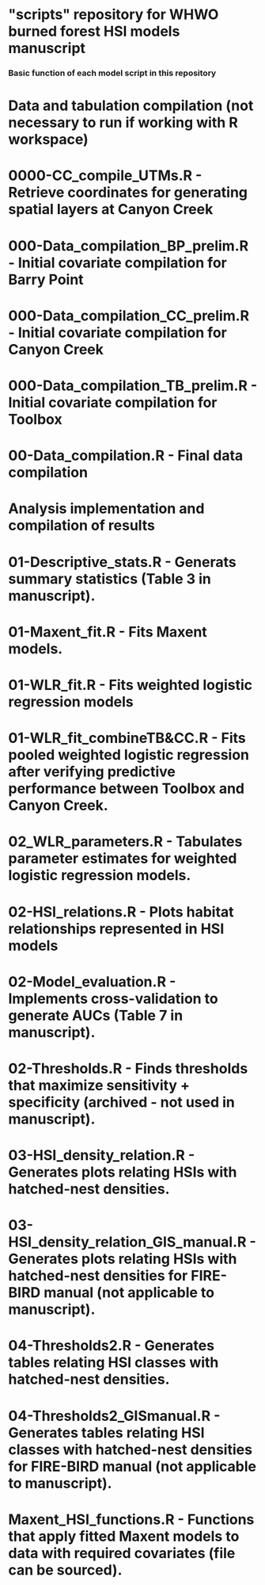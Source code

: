 # "scripts" repository for WHWO burned forest HSI models manuscript

### Basic function of each model script in this repository ###
# Data and tabulation compilation (not necessary to run if working with R workspace) # 
# 0000-CC_compile_UTMs.R - Retrieve coordinates for generating spatial layers at Canyon Creek
# 000-Data_compilation_BP_prelim.R - Initial covariate compilation for Barry Point
# 000-Data_compilation_CC_prelim.R - Initial covariate compilation for Canyon Creek
# 000-Data_compilation_TB_prelim.R - Initial covariate compilation for Toolbox
# 00-Data_compilation.R - Final data compilation

# Analysis implementation and compilation of results #
# 01-Descriptive_stats.R - Generats summary statistics (Table 3 in manuscript).
# 01-Maxent_fit.R - Fits Maxent models.
# 01-WLR_fit.R - Fits weighted logistic regression models
# 01-WLR_fit_combineTB&CC.R - Fits pooled weighted logistic regression after verifying predictive performance between Toolbox and Canyon Creek.
# 02_WLR_parameters.R - Tabulates parameter estimates for weighted logistic regression models.
# 02-HSI_relations.R - Plots habitat relationships represented in HSI models
# 02-Model_evaluation.R - Implements cross-validation to generate AUCs (Table 7 in manuscript).
# 02-Thresholds.R - Finds thresholds that maximize sensitivity + specificity (archived - not used in manuscript).
# 03-HSI_density_relation.R - Generates plots relating HSIs with hatched-nest densities.
# 03-HSI_density_relation_GIS_manual.R - Generates plots relating HSIs with hatched-nest densities for FIRE-BIRD manual (not applicable to manuscript).
# 04-Thresholds2.R - Generates tables relating HSI classes with hatched-nest densities.
# 04-Thresholds2_GISmanual.R - Generates tables relating HSI classes with hatched-nest densities for FIRE-BIRD manual (not applicable to manuscript).
# Maxent_HSI_functions.R - Functions that apply fitted Maxent models to data with required covariates (file can be sourced).
